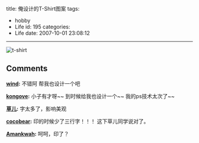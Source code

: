 title: 俺设计的T-Shirt图案
tags:
  - hobby
  - Life
id: 195
categories:
  - Life
date: 2007-10-01 23:08:12
---

![t-shirt](http://cocobear.github.io/download/pictures/shirt.jpg)
## Comments

**[wind](#1873 "2007-10-02 11:14:43"):** 不错阿 帮我也设计一个吧

**[kongove](#1874 "2007-10-02 13:14:34"):** 小子有才呀~~ 到时候给我也设计一个~~ 我的ps技术太次了~~

**[草儿](#1892 "2007-10-04 07:53:26"):** 字太多了，影响美观

**[cocobear](#1893 "2007-10-04 09:58:45"):** 印的时候少了三行字！！！ 这下草儿同学说对了。

**[Amankwah](#1905 "2007-10-05 16:32:44"):** 呵呵，印了？

